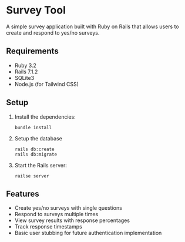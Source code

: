 # Survey Tool

A simple survey application built with Ruby on Rails that allows users to create and respond to yes/no surveys.

## Requirements

* Ruby 3.2
* Rails 7.1.2
* SQLite3
* Node.js (for Tailwind CSS)

## Setup
1. Install the dependencies:

    ```
    bundle install
    ```

2. Setup the database
    ```
    rails db:create
    rails db:migrate
    ```

3. Start the Rails server:

    ```
    railse server
    ```

## Features

* Create yes/no surveys with single questions
* Respond to surveys multiple times
* View survey results with response percentages
* Track response timestamps
* Basic user stubbing for future authentication implementation